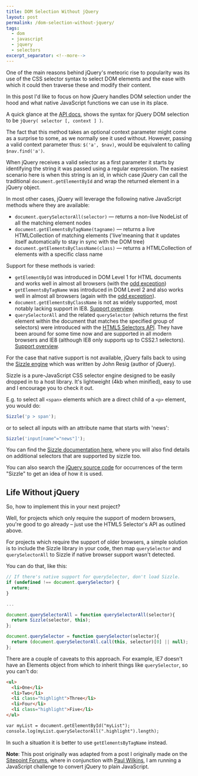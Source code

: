 ```yaml
---
title: DOM Selection Without jQuery
layout: post
permalink: /dom-selection-without-jquery/
tags:
  - dom
  - javascript
  - jquery
  - selectors
excerpt_separator: <!--more-->
---
```


One of the main reasons behind jQuery's meteoric rise to popularity was its use of the CSS selector syntax to select DOM elements and the ease with which it could then traverse these and modify their content.

In this post I'd like to focus on how jQuery handles DOM selection under the hood and what native JavaScript functions we can use in its place.

<!--more-->

A quick glance at the [API docs](http://api.jquery.com/jQuery/ "jQuery selector documentation"), shows the syntax for jQuery DOM selection to be `jQuery( selector [, context ] )`.

The fact that this method takes an optional context parameter might come as a surprise to some, as we normally see it used without. However, passing a valid context parameter thus: `$('a', $nav)`, would be equivalent to calling `$nav.find('a')`.

When jQuery receives a valid selector as a first parameter it starts by identifying the string it was passed using a regular expression. The easiest scenario here is when this string is an id, in which case jQuery can call the traditional `document.getElementById` and wrap the returned element in a jQuery object.

In most other cases, jQuery will leverage the following native JavaScript methods where they are available:

- `document.querySelectorAll(selector)` — returns a non-live NodeList of all the matching element nodes
- `document.getElementsByTagName(tagname)` — returns a live HTMLCollection of matching elements ('live'meaning that it updates itself automatically to stay in sync with the DOM tree)
- `document.getElementsByClassName(class)` — returns a HTMLCollection of elements with a specific class name

Support for these methods is varied:

- `getElementById` was introduced in DOM Level 1 for HTML documents and works well in almost all browsers (with the [odd exception](http://www.quirksmode.org/bugreports/archives/2005/09/documentgetElementById_may_return_element_with_a_n.html "document.getElementById() returns element with name equal to id specified"))
- `getElementsByTagName` was introduced in DOM Level 2 and also works well in almost all browsers (again with the [odd exception](http://ejohn.org/blog/object-getelementsbytagname-ie7-bug/ "Object getElementsByTagName IE7 Bug")).
- `document.getElementsByClassName` is not as widely supported, most notably lacking support in IE8. [Support overview](http://caniuse.com/getelementsbyclassname "Compatibility table for support of getElementsByClassName in desktop and mobile browsers").
- `querySelectorAll` and the related `querySelector` (which returns the first element within the document that matches the specified group of selectors) were introduced with the [HTML5 Selectors API](http://www.w3.org/TR/selectors-api/ "W3C - Selectors API Level 1"). They have been around for some time now and are supported in all modern browsers and IE8 (although IE8 only supports up to CSS2.1 selectors). [Support overview](http://caniuse.com/queryselector "Compatibility table for support of querySelector/querySelectorAll in desktop and mobile browsers").

For the case that native support is not available, jQuery falls back to using the [Sizzle engine](http://sizzlejs.com/ "Sizzle - a pure-JavaScript CSS selector engine") which was written by John Resig (author of jQuery).

Sizzle is a pure-JavaScript CSS selector engine designed to be easily dropped in to a host library. It's lightweight (4kb when minified), easy to use and I encourage you to check it out.

E.g. to select all `<span>` elements which are a direct child of a `<p>` element, you would do:

```js
Sizzle('p > span');
```

or to select all inputs with an attribute name that starts with 'news':

```js
Sizzle('input[name^="news"]');
```

You can find the [Sizzle documentation here](https://github.com/jquery/sizzle/wiki/Sizzle-Documentation "Sizzle Documentation"), where you will also find details on additional selectors that are supported by sizzle too.

You can also search the [jQuery source code](http://code.jquery.com/jquery-latest.js "jQuery source code") for occurrences of the term "Sizzle" to get an idea of how it is used.

## Life Without jQuery

So, how to implement this in your next project?

Well, for projects which only require the support of modern browsers, you're good to go already – just use the HTML5 Selector's API as outlined above.

For projects which require the support of older browsers, a simple solution is to include the Sizzle library in your code, then map `querySelector` and `querySelectorAll` to Sizzle if native browser support wasn't detected.

You can do that, like this:

```js
// If there's native support for querySelector, don't load Sizzle.
if (undefined !== document.querySelector) {
  return;
}

...

document.querySelectorAll = function querySelectorAll(selector){
  return Sizzle(selector, this);
};

document.querySelector = function querySelector(selector){
  return (document.querySelectorAll.call(this, selector)[0] || null);
};
```

There are a couple of caveats to this approach. For example, IE7 doesn't have an Elements object from which to inherit things like `querySelector`, so you can't do:

```html
<ul>
  <li>One</li>
  <li>Two</li>
  <li class="highlight">Three</li>
  <li>Four</li>
  <li class="highlight">Five</li>
</ul>

var myList = document.getElementById("myList");
console.log(myList.querySelectorAll(".highlight").length);
```

In such a situation it is better to use `getElementsByTagName` instead.

**Note**: This post originally was adapted from a post I originally made on the [Sitepoint Forums](http://www.sitepoint.com/forums/showthread.php?1069204-JavaScript-Challenge-Convert-JQuery-to-Plain-JavaScript&p=5541688&viewfull=1#post5541688 "The original post"), where in conjunction with [Paul Wilkins](https://www.sitepoint.com/community/u/Paul_Wilkins "Paul's profile page"), I am running a JavaScript challenge to convert jQuery to plain JavaScript.
